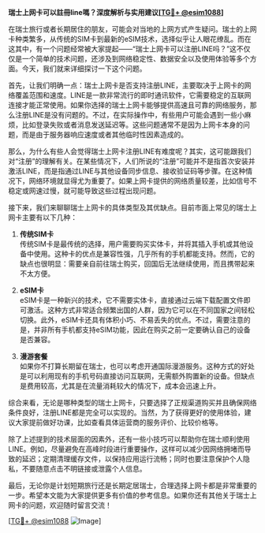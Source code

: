 **瑞士上网卡可以註冊line嗎？深度解析与实用建议[[TG💪+ @esim1088](https://t.me/s/esim1088)]**

在瑞士旅行或者长期居住的朋友，可能会对当地的上网方式产生疑问。瑞士的上网卡种类繁多，从传统的SIM卡到最新的eSIM技术，选择似乎让人眼花缭乱。而在这其中，有一个问题经常被大家提起——“瑞士上网卡可以注册LINE吗？”这不仅仅是一个简单的技术问题，还涉及到网络稳定性、数据安全以及使用体验等多个方面。今天，我们就来详细探讨一下这个问题。

首先，让我们明确一点：瑞士上网卡是否支持注册LINE，主要取决于上网卡的网络覆盖范围和速度。LINE是一款非常流行的即时通讯软件，它需要稳定的互联网连接才能正常使用。如果你选择的瑞士上网卡能够提供高速且可靠的网络服务，那么注册LINE是没有问题的。不过，在实际操作中，有些用户可能会遇到一些小麻烦，比如登录失败或者消息发送延迟等。这些问题通常不是因为上网卡本身的问题，而是由于服务器响应速度或者其他临时性因素造成的。

那么，为什么有些人会觉得瑞士上网卡注册LINE有难度呢？其实，这可能跟我们对“注册”的理解有关。在某些情况下，人们所说的“注册”可能并不是指首次安装并激活LINE，而是指通过LINE与其他设备同步信息、接收验证码等步骤。在这种情况下，网络环境就显得尤为重要了。如果上网卡提供的网络质量较差，比如信号不稳定或网速过慢，就可能导致这些过程出现问题。

接下来，我们来聊聊瑞士上网卡的具体类型及其优缺点。目前市面上常见的瑞士上网卡主要有以下几种：

1. **传统SIM卡**  
   传统SIM卡是最传统的选择，用户需要购买实体卡，并将其插入手机或其他设备中使用。这种卡的优点是兼容性强，几乎所有的手机都能支持。然而，它的缺点也很明显：需要亲自前往瑞士购买，回国后无法继续使用，而且携带起来不太方便。

2. **eSIM卡**  
   eSIM卡是一种新兴的技术，它不需要实体卡，直接通过云端下载配置文件即可激活。这种方式非常适合频繁出国的人群，因为它可以在不同国家之间轻松切换。此外，eSIM卡还具有体积小巧、不易丢失的优点。不过，需要注意的是，并非所有手机都支持eSIM功能，因此在购买之前一定要确认自己的设备是否兼容。

3. **漫游套餐**  
   如果你不打算长期留在瑞士，也可以考虑开通国际漫游服务。这种方式的好处是可以利用现有的手机号码直接访问互联网，无需额外购置新的设备。但缺点是费用较高，尤其是在流量消耗较大的情况下，成本会迅速上升。

综合来看，无论是哪种类型的瑞士上网卡，只要选择了正规渠道购买并且确保网络条件良好，注册LINE都是完全可以实现的。当然，为了获得更好的使用体验，建议大家提前做好功课，比如查看具体运营商的服务评价、比较价格等。

除了上述提到的技术层面的因素外，还有一些小技巧可以帮助你在瑞士顺利使用LINE。例如，尽量避免在高峰时段进行重要操作，这样可以减少因网络拥堵而导致的延迟；定期清理缓存文件，以保持应用运行流畅；同时也要注意保护个人隐私，不要随意点击不明链接或泄露个人信息。

最后，无论你是计划短期旅行还是长期定居瑞士，合理选择上网卡都是非常重要的一步。希望本文能为大家提供更多有价值的参考信息。如果你还有其他关于瑞士上网卡的问题，欢迎随时留言交流！

[[TG💪+ @esim1088](https://t.me/s/esim1088) ![Image](https://i.postimg.cc/4NQfJmqS/Snipaste-2025-05-13-00-14-12.png)]
